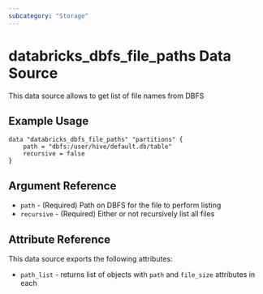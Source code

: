 ```yaml
---
subcategory: "Storage"
---
```

# databricks_dbfs_file_paths Data Source

This data source allows to get list of file names from DBFS

## Example Usage

```hcl
data "databricks_dbfs_file_paths" "partitions" {
    path = "dbfs:/user/hive/default.db/table"
    recursive = false
}
```
## Argument Reference

* `path` - (Required) Path on DBFS for the file to perform listing
* `recursive` - (Required) Either or not recursively list all files

## Attribute Reference

This data source exports the following attributes:

* `path_list` - returns list of objects with `path` and `file_size` attributes in each